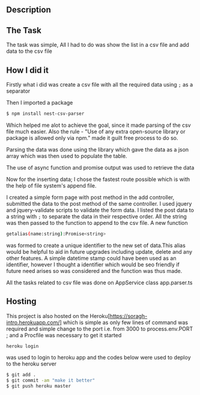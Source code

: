 ## Description

## The Task

The task was simple, All I had to do was show the list in a csv file and add data to the csv file

## How I did it

Firstly what i did was create a csv file with all the required data using `;` as a separator

Then I imported a package 

```bash
$ npm install nest-csv-parser
```

Which helped me alot to achieve the goal, since it made parsing of the csv file much easier.
Also the rule - "Use of any extra open-source library or package is allowed only via npm." made it guilt free process to do so.

Parsing the data was done using the library which gave the data as a json array which was then used to populate the table.

The use of async function and promise output was used to retrieve the data

Now for the inserting data; I chose the fastest route possible which is with the help of file system's append file. 

I created a simple form page with post method in the add controller, submitted the data to the post method of the same controller. I used jquery and jquery-validate scripts to validate the form data. I listed the post data to a string with `;` to separate the data in their respective order. All the string was then passed to the function to append to the csv file. A new function 

```bash
getalias(name:string):Promise<string>
```
was formed to create a unique identifier to the new set of data.This alias would be helpful to aid in future upgrades including update, delete and any other features. A simple datetime stamp could have been used as an identifier, however I thought a identifier which would be seo friendly if future need arises so was considered and the function was thus made.

All the tasks related to csv file was done on AppService class app.parser.ts

## Hosting

This project is also hosted on the Heroku[https://soragh-intro.herokuapp.com/] which is simple as only few lines of command was required and simple change to the port i.e. from 3000 to process.env.PORT ; and a Procfile was necessary to get it started 

```bash
heroku login
```
 was used to login to heroku app and the codes below were used to deploy to the heroku server

```bash
$ git add .
$ git commit -am "make it better"
$ git push heroku master
```




